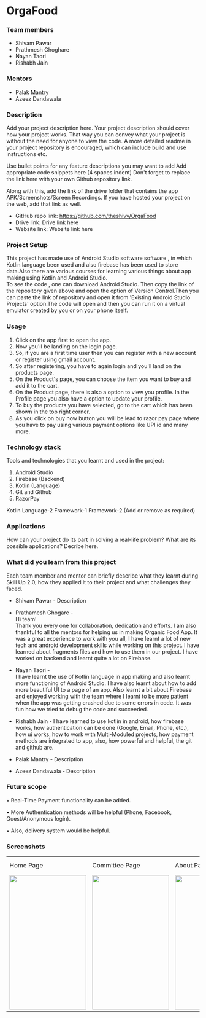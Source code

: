 # **OrgaFood**

### **Team members**
* Shivam Pawar
* Prathmesh Ghoghare
* Nayan Taori
* Rishabh Jain
 
### **Mentors**
* Palak Mantry
* Azeez Dandawala

### **Description**
Add your project description here. Your project description should cover how your project works. That way you can convey what your project is without the need for anyone to view the code. A more detailed readme in your project repository is encouraged, which can include build and use instructions etc.

Use bullet points for any feature descriptions you may want to add
    Add appropriate code snippets here (4 spaces indent)
Don't forget to replace the link here with your own Github repository link.

Along with this, add the link of the drive folder that contains the app APK/Screenshots/Screen Recordings. If you have hosted your project on the web, add that link as well.

* GitHub repo link: https://github.com/theshivv/OrgaFood
* Drive link: Drive link here
* Website link: Website link here

### **Project Setup**  
This project has made use of Android Studio software software , in which Kotlin language been used and also firebase has been used to store data.Also there are various courses for learning various things about app making using Kotlin and Android Studio.  
To see the code , one can download Android Studio. Then copy the link of the repository given above and open the option of Version Control.Then you can paste the link of repository and open it from 'Existing Android Studio Projects' option.The code will open and then you can run it on a virtual emulator created by you or on your phone itself.

### **Usage**
1. Click on the app first to open the app.
2. Now you'll be landing on the login page.
3. So, if you are a first time user then you can register with a new account or register using gmail account.
4. So after registering, you have to again login and you'll land on the products page.
5. On the Product's page, you can choose the item you want to buy and add it to the cart.
6. On the Product page, there is also a option to view you profile. In the Profile page you also have a option to update your profile.
7. To buy the products you have selected, go to the cart which has been shown in the top right corner.
8. As you click on buy now button you will be lead to razor pay page where you have to pay using various payment options like UPI id and many more. 

### **Technology stack**
Tools and technologies that you learnt and used in the project:
1. Android Studio 
2. Firebase (Backend)
3. Kotlin (Language)
4. Git and Github
5. RazorPay

Kotlin
Language-2
Framework-1
Framework-2 (Add or remove as required)

### **Applications**
How can your project do its part in solving a real-life problem? What are its possible applications? Decribe here.

### **What did you learn from this project**
Each team member and mentor can briefly describe what they learnt during Skill Up 2.0, how they applied it to their project and what challenges they faced.

* Shivam Pawar - Description

* Prathamesh Ghogare -  
Hi team!  
Thank you every one for collaboration, dedication and efforts. I am also thankful to all the mentors for helping us in making Organic Food App. It was a great experience to work with you all, I have learnt a lot of new tech and android development skills while working on this project. I have learned about fragments files and how to use them in our project. I have worked on backend and learnt quite a lot on Firebase.

* Nayan Taori -  
 I have learnt the use of Kotlin language in app making and also learnt more functioning of Android Studio. I have also learnt about how to add more beautiful UI to a page of an app. Also learnt a bit about Firebase and enjoyed working with the team where I learnt to be more patient when the app was getting crashed due to some errors in code. It was fun how we tried to debug the code and succeeded.

* Rishabh Jain - 
 I have learned to use kotlin in android, how firebase works, how authentication can be done (Google, Email, Phone, etc.), how ui works, how to work with Multi-Moduled projects, how payment methods are integrated to app, also, how powerful and helpful, the git and github are.

* Palak Mantry - Description

* Azeez Dandawala - Description

### **Future scope**

  • Real-Time Payment functionality can be added.
  
  • More Authentication methods will be helpful (Phone, Facebook, Guest/Anonymous login).

  • Also, delivery system would be helpful.
### **Screenshots**
<table>
  <tr>
    <td>Home Page</td>
    <td>Committee Page</td>
    <td>About Page</td>
    <td>Social Page</td>
    <td>Committee Members Page</td>
  </tr>
  <tr>
    <td> <img src="https://drive.google.com/file/d/1NPmreuIgO2VOyTIvcYR5KGpxyYZOuagj/view?usp=sharing" width="200" height="350"></td>
    <td> <img src="https://drive.google.com/uc?export=view&id=18kTMMu7jqQCi2GE1NZL_6jiqPA-jmG8m" width="200" height="350"></td>
    <td> <img src="https://drive.google.com/uc?export=view&id=1givzHYgsQmqHs-sI_9HtxynrH2QMKKBJ" width="200" height="350"></td>
    <td> <img src="https://drive.google.com/uc?export=view&id=1DAuOgR7epcyqOy_P15VgeuNz7Y946v-w" width="200" height="350"></td>
    <td> <img src="https://drive.google.com/uc?export=view&id=1EqcuKllVsDzhxlTT60aviY4FUnU_BHWW" width="200" height="350"></td>
  </tr>
</table>

